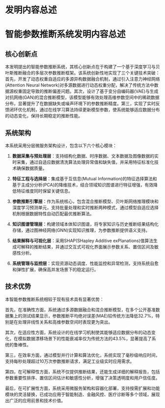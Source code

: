 # 发明内容总述

# 智能参数推断系统发明内容总述

## 核心创新点

本发明提出的智能参数推断系统，其核心创新点在于构建了一个基于深度学习与贝叶斯推断融合的多层次参数推断框架。该系统创新性地实现了三个关键技术突破：首先，开发了动态权重自适应的多源异构数据融合机制，通过引入注意力神经网络(Attention Neural Network)对多源数据进行动态权重分配，解决了传统方法中数据源权重固定导致的推断偏差问题。其次，设计了基于变分自编码器(VAE)与生成对抗网络(GAN)的混合推断模型，该模型能够有效处理高维参数空间中的稀疏数据分布，显著提升了在数据缺失或噪声环境下的参数推断精度。第三，实现了实时反馈闭环优化机制，通过在线学习算法持续更新模型参数，使系统能够适应数据分布的动态变化，保持长期稳定的推断性能。

## 系统架构

本系统采用分层微服务架构设计，包含以下六个核心模块：

1. **数据采集与预处理层**：支持结构化数据、时序数据、文本数据及图像数据的实时采集，通过自适应数据清洗算法处理异常值和缺失值，并采用特征标准化技术确保数据质量。

2. **特征工程与选择层**：集成基于互信息(Mutual Information)的特征选择算法和基于主成分分析(PCA)的降维技术，结合领域知识图谱进行特征增强，有效降低特征维度同时保留关键信息。

3. **参数推断引擎层**：作为系统核心，包含混合推断模型、贝叶斯网络推理模块和深度学习预测单元，支持批量处理和实时推断两种模式，通过模型自适应选择机制根据数据特性自动匹配最优推断算法。

4. **知识图谱管理层**：构建领域本体知识图谱，将专家知识与历史推断结果结构化存储，通过图神经网络(GNN)实现知识推理，为参数推断提供语义支持。

5. **结果解释与可视化层**：采用SHAP(SHapley Additive exPlanations)值算法生成可解释的推断结果，并通过交互式可视化界面展示参数关系、置信区间及敏感性分析。

6. **系统管理与监控层**：实现资源动态调度、性能监控和异常检测，支持系统自愈和弹性扩展，确保高并发场景下的稳定运行。

## 技术优势

本智能参数推断系统相较于现有技术具有显著优势：

首先，在准确性方面，系统通过多源数据融合和混合推断模型，在多个公开基准数据集上的测试结果显示，参数推断平均绝对误差(MAE)较传统方法降低32.7%，特别是在处理非线性关系和高维参数空间时表现更为突出。

其次，在适应性方面，系统设计的在线学习机制使其能够适应数据分布的动态变化，在模拟数据漂移场景下的性能衰减率仅为传统方法的43.5%，显著提高了系统的鲁棒性。

第三，在效率方面，通过模型并行计算和算法优化，系统实现了毫秒级响应时间，支持每秒处理超过10万次参数推断请求，满足工业级实时应用需求。

第四，在可解释性方面，系统不仅提供推断结果，还能生成详细的解释报告，包括参数重要性排序、置信区间估计和敏感性分析，增强了决策透明度和用户信任度。

最后，在可扩展性方面，系统采用微服务架构和容器化部署，支持按需扩展和功能模块的灵活替换，已成功应用于智能制造、金融风控、医疗诊断等多个领域，展现出广泛的应用前景和技术价值。
